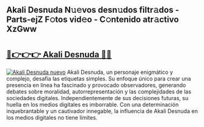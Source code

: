 ## Akali Desnuda N𝚞𝚎vos desn𝚞dos filtr𝚊dos - Parts-ejZ F𝚘tos vid𝚎o - C𝚘ntenido atr𝚊ctivo XzGww

# <h2><a href="http://mba3nx.tromn.icu/?c=Akali+Desnuda">🔗👉👉👉 Akali Desnuda 🔗🔗</a></h2>

[![Akali Desnuda nuevo](https://i.imgur.com/pEAQMta.gif)](http://mba3nx.tromn.icu/?c=Akali+Desnuda)
Akali Desnuda, un personaje enigmático y complejo, desafía las etiquetas simples. Su enfoque único para crear una presencia en línea ha fascinado y provocado observadores, generando debates sobre moralidad, autorrepresentación y las complejidades de las sociedades digitales. Independientemente de sus decisiones futuras, su huella en los medios digitales es imborrable. Con una determinación inquebrantable y un cautivador innegable, la influencia de Akali Desnuda en los medios digitales no tiene límites.
